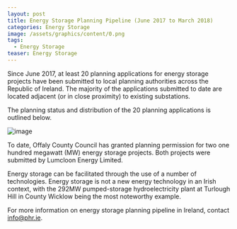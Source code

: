 ```yaml
---
layout: post
title: Energy Storage Planning Pipeline (June 2017 to March 2018)
categories: Energy Storage
image: /assets/graphics/content/0.png
tags:
  - Energy Storage
teaser: Energy Storage
---
```

Since June 2017, at least 20 planning applications for energy storage projects have been submitted to local planning authorities across the Republic of Ireland. The majority of the applications submitted to date are located adjacent (or in close proximity) to existing substations. 

The planning status and distribution of the 20 planning applications is outlined below.

![image](/assets/graphics/content/1.png)

To date, Offaly County Council has granted planning permission for two one hundred megawatt (MW) energy storage projects. Both projects were submitted by Lumcloon Energy Limited. 

Energy storage can be facilitated through the use of a number of technologies. Energy storage is not a new energy technology in an Irish context, with the 292MW pumped-storage hydroelectricity plant at Turlough Hill in County Wicklow being the most noteworthy example. 

For more information on energy storage planning pipeline in Ireland, contact info@phr.ie.
